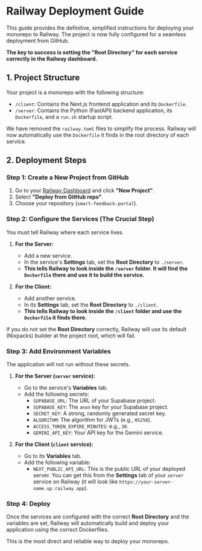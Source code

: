 # Railway Deployment Guide

This guide provides the definitive, simplified instructions for deploying your monorepo to Railway. The project is now fully configured for a seamless deployment from GitHub.

**The key to success is setting the "Root Directory" for each service correctly in the Railway dashboard.**

## 1. Project Structure

Your project is a monorepo with the following structure:

- `/client`: Contains the Next.js frontend application and its `Dockerfile`.
- `/server`: Contains the Python (FastAPI) backend application, its `Dockerfile`, and a `run.sh` startup script.

We have removed the `railway.toml` files to simplify the process. Railway will now automatically use the `Dockerfile` it finds in the root directory of each service.

## 2. Deployment Steps

### Step 1: Create a New Project from GitHub

1.  Go to your [Railway Dashboard](https://railway.app/dashboard) and click **"New Project"**.
2.  Select **"Deploy from GitHub repo"**.
3.  Choose your repository (`smart-feedback-portal`).

### Step 2: Configure the Services (The Crucial Step)

You must tell Railway where each service lives.

1.  **For the Server:**
    -   Add a new service.
    -   In the service's **Settings** tab, set the **Root Directory** to `./server`.
    -   **This tells Railway to look inside the `/server` folder. It will find the `Dockerfile` there and use it to build the service.**

2.  **For the Client:**
    -   Add another service.
    -   In its **Settings** tab, set the **Root Directory** to `./client`.
    -   **This tells Railway to look inside the `/client` folder and use the `Dockerfile` it finds there.**

If you do not set the **Root Directory** correctly, Railway will use its default (Nixpacks) builder at the project root, which will fail.

### Step 3: Add Environment Variables

The application will not run without these secrets.

1.  **For the Server (`server` service):**
    -   Go to the service's **Variables** tab.
    -   Add the following secrets:
        -   `SUPABASE_URL`: The URL of your Supabase project.
        -   `SUPABASE_KEY`: The `anon` key for your Supabase project.
        -   `SECRET_KEY`: A strong, randomly generated secret key.
        -   `ALGORITHM`: The algorithm for JWTs (e.g., `HS256`).
        -   `ACCESS_TOKEN_EXPIRE_MINUTES`: e.g., `30`.
        -   `GEMINI_API_KEY`: Your API key for the Gemini service.

2.  **For the Client (`client` service):**
    -   Go to its **Variables** tab.
    -   Add the following variable:
        -   `NEXT_PUBLIC_API_URL`: This is the public URL of your deployed server. You can get this from the **Settings** tab of your `server` service on Railway (it will look like `https://your-server-name.up.railway.app`).

### Step 4: Deploy

Once the services are configured with the correct **Root Directory** and the variables are set, Railway will automatically build and deploy your application using the correct Dockerfiles.

This is the most direct and reliable way to deploy your monorepo.

